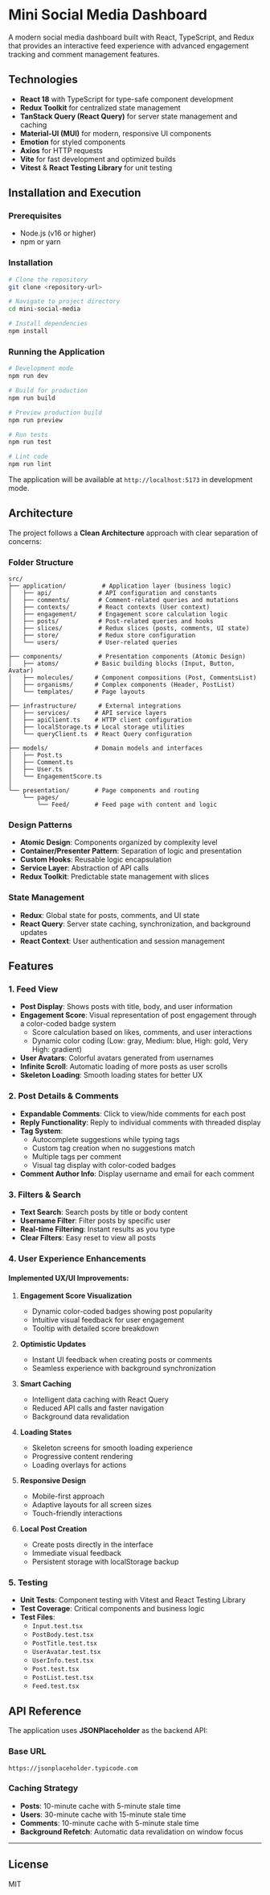 # Mini Social Media Dashboard

A modern social media dashboard built with React, TypeScript, and Redux that provides an interactive feed experience with advanced engagement tracking and comment management features.

## Technologies

- **React 18** with TypeScript for type-safe component development
- **Redux Toolkit** for centralized state management
- **TanStack Query (React Query)** for server state management and caching
- **Material-UI (MUI)** for modern, responsive UI components
- **Emotion** for styled components
- **Axios** for HTTP requests
- **Vite** for fast development and optimized builds
- **Vitest** & **React Testing Library** for unit testing

## Installation and Execution

### Prerequisites

- Node.js (v16 or higher)
- npm or yarn

### Installation

```bash
# Clone the repository
git clone <repository-url>

# Navigate to project directory
cd mini-social-media

# Install dependencies
npm install
```

### Running the Application

```bash
# Development mode
npm run dev

# Build for production
npm run build

# Preview production build
npm run preview

# Run tests
npm run test

# Lint code
npm run lint
```

The application will be available at `http://localhost:5173` in development mode.

## Architecture

The project follows a **Clean Architecture** approach with clear separation of concerns:

### Folder Structure

```
src/
├── application/          # Application layer (business logic)
│   ├── api/             # API configuration and constants
│   ├── comments/        # Comment-related queries and mutations
│   ├── contexts/        # React contexts (User context)
│   ├── engagement/      # Engagement score calculation logic
│   ├── posts/           # Post-related queries and hooks
│   ├── slices/          # Redux slices (posts, comments, UI state)
│   ├── store/           # Redux store configuration
│   └── users/           # User-related queries
│
├── components/          # Presentation components (Atomic Design)
│   ├── atoms/          # Basic building blocks (Input, Button, Avatar)
│   ├── molecules/      # Component compositions (Post, CommentsList)
│   ├── organisms/      # Complex components (Header, PostList)
│   └── templates/      # Page layouts
│
├── infrastructure/      # External integrations
│   ├── services/       # API service layers
│   ├── apiClient.ts    # HTTP client configuration
│   ├── localStorage.ts # Local storage utilities
│   └── queryClient.ts  # React Query configuration
│
├── models/             # Domain models and interfaces
│   ├── Post.ts
│   ├── Comment.ts
│   ├── User.ts
│   └── EngagementScore.ts
│
└── presentation/       # Page components and routing
    └── pages/
        └── Feed/       # Feed page with content and logic
```

### Design Patterns

- **Atomic Design**: Components organized by complexity level
- **Container/Presenter Pattern**: Separation of logic and presentation
- **Custom Hooks**: Reusable logic encapsulation
- **Service Layer**: Abstraction of API calls
- **Redux Toolkit**: Predictable state management with slices

### State Management

- **Redux**: Global state for posts, comments, and UI state
- **React Query**: Server state caching, synchronization, and background updates
- **React Context**: User authentication and session management

## Features

### 1. Feed View

- **Post Display**: Shows posts with title, body, and user information
- **Engagement Score**: Visual representation of post engagement through a color-coded badge system
  - Score calculation based on likes, comments, and user interactions
  - Dynamic color coding (Low: gray, Medium: blue, High: gold, Very High: gradient)
- **User Avatars**: Colorful avatars generated from usernames
- **Infinite Scroll**: Automatic loading of more posts as user scrolls
- **Skeleton Loading**: Smooth loading states for better UX

### 2. Post Details & Comments

- **Expandable Comments**: Click to view/hide comments for each post
- **Reply Functionality**: Reply to individual comments with threaded display
- **Tag System**:
  - Autocomplete suggestions while typing tags
  - Custom tag creation when no suggestions match
  - Multiple tags per comment
  - Visual tag display with color-coded badges
- **Comment Author Info**: Display username and email for each comment

### 3. Filters & Search

- **Text Search**: Search posts by title or body content
- **Username Filter**: Filter posts by specific user
- **Real-time Filtering**: Instant results as you type
- **Clear Filters**: Easy reset to view all posts

### 4. User Experience Enhancements

#### Implemented UX/UI Improvements:

1. **Engagement Score Visualization**
   - Dynamic color-coded badges showing post popularity
   - Intuitive visual feedback for user engagement
   - Tooltip with detailed score breakdown

2. **Optimistic Updates**
   - Instant UI feedback when creating posts or comments
   - Seamless experience with background synchronization

3. **Smart Caching**
   - Intelligent data caching with React Query
   - Reduced API calls and faster navigation
   - Background data revalidation

4. **Loading States**
   - Skeleton screens for smooth loading experience
   - Progressive content rendering
   - Loading overlays for actions

5. **Responsive Design**
   - Mobile-first approach
   - Adaptive layouts for all screen sizes
   - Touch-friendly interactions

6. **Local Post Creation**
   - Create posts directly in the interface
   - Immediate visual feedback
   - Persistent storage with localStorage backup

### 5. Testing

- **Unit Tests**: Component testing with Vitest and React Testing Library
- **Test Coverage**: Critical components and business logic
- **Test Files**:
  - `Input.test.tsx`
  - `PostBody.test.tsx`
  - `PostTitle.test.tsx`
  - `UserAvatar.test.tsx`
  - `UserInfo.test.tsx`
  - `Post.test.tsx`
  - `PostList.test.tsx`
  - `Feed.test.tsx`

## API Reference

The application uses **JSONPlaceholder** as the backend API:

### Base URL
```
https://jsonplaceholder.typicode.com
```

### Caching Strategy

- **Posts**: 10-minute cache with 5-minute stale time
- **Users**: 30-minute cache with 15-minute stale time
- **Comments**: 10-minute cache with 5-minute stale time
- **Background Refetch**: Automatic data revalidation on window focus

---

## License

MIT

